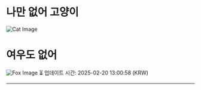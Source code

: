
# 나만 없어 고양이

![Cat Image](https://cdn2.thecatapi.com/images/3p4.gif)

# 여우도 없어
![Fox Image](https://randomfox.ca/images/5.jpg)
⏳ 업데이트 시간: 2025-02-20 13:00:58 (KRW)

---
